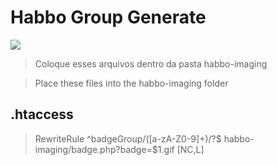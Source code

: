 # Habbo Group Generate

![](image.png)

> Coloque esses arquivos dentro da pasta habbo-imaging

> Place these files into the habbo-imaging folder

## .htaccess

> RewriteRule ^badgeGroup/([a-zA-Z0-9]+)/?$ habbo-imaging/badge.php?badge=$1.gif [NC,L]